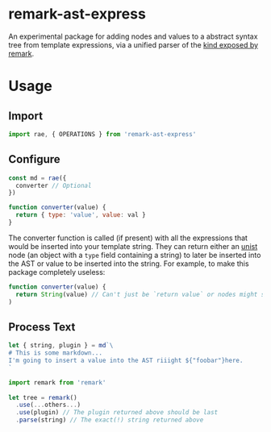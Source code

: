 # remark-ast-express
An experimental package for adding nodes and values to a abstract syntax tree from template expressions, via a unified parser of the [kind exposed by remark](https://github.com/remarkjs/remark/tree/master/packages/remark-parse#extending-the-parser).

# Usage
## Import
```javascript
import rae, { OPERATIONS } from 'remark-ast-express'
```

## Configure
```javascript
const md = rae({
  converter // Optional
})

function converter(value) {
  return { type: 'value', value: val }
}
```

The converter function is called (if present) with all the expressions that would be inserted into your template string. They can return either an [unist](https://github.com/syntax-tree/unist) node (an object with a `type` field containing a string) to later be inserted into the AST or value to be inserted into the string. For example, to make this package completely useless:

```javascript
function converter(value) {
  return String(value) // Can't just be `return value` or nodes might still be inserted.
)
```

## Process Text
```javascript
let { string, plugin } = md`\
# This is some markdown...
I'm going to insert a value into the AST riiight ${"foobar"}here.
`

import remark from 'remark'
 
let tree = remark()
  .use(...others...)
  .use(plugin) // The plugin returned above should be last
  .parse(string) // The exact(!) string returned above
```
